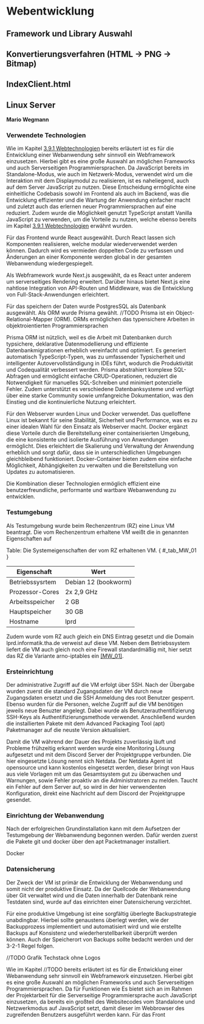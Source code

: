 # Webentwicklung

## Framework und Library Auswahl

## Konvertierungsverfahren (HTML → PNG → Bitmap)

## IndexClient.html

## Linux Server
**Mario Wegmann**

### Verwendete Technologien

Wie im Kapitel [3.9.1 Webtechnologien](PraktischeUTheoretischeGrund.md#webtechnologien) bereits erläutert ist es für die Entwicklung einer Webanwendung sehr sinnvoll ein Webframework einzusetzen. 
Hierbei gibt es eine große Auswahl an möglichen Frameworks und auch Serverseitigen Programmiersprachen. Da JavaScript bereits im Standalone-Modus, wie auch im Netzwerk-Modus, verwendet wird um die Interaktion mit dem Displaymodul zu realisieren, ist es naheliegend, auch auf dem Server JavaScript zu nutzen. Diese Entscheidung ermöglichte eine einheitliche Codebasis sowohl im Frontend als auch im Backend, was die Entwicklung effizienter und die Wartung der Anwendung einfacher macht und zuletzt auch das erlernen neuer Programmiersprachen auf eine reduziert. Zudem wurde die Möglichkeit genutzt TypeScript anstatt Vanilla JavaScript zu verwenden, um die Vorteile zu nutzen, welche ebenso bereits im Kapitel [3.9.1 Webtechnologien](PraktischeUTheoretischeGrund.md#webtechnologien) erwähnt wurden. 

Für das Frontend wurde React ausgewählt. Durch React lassen sich Komponenten realisieren, welche modular wiederverwendet werden können. Dadurch wird es vermieden doppelten Code zu verfassen und Änderungen an einer Komponente werden global in der gesamten Webanwendung wiedergespiegelt. 

Als Webframework wurde Next.js ausgewählt, da es React unter anderem um serverseitiges Rendering erweitert. Darüber hinaus bietet Next.js eine nahtlose Integration von API-Routen und Middleware, was die Entwicklung von Full-Stack-Anwendungen erleichtert. 

Für das speichern der Daten wurde PostgresSQL als Datenbank ausgewählt. Als ORM wurde Prisma gewählt.  //TODO
Prisma ist ein Object-Relational-Mapper (ORM). ORMs ermöglichen das typensichere Arbeiten in objektroientierten Programmiersprachen 


Prisma ORM ist nützlich, weil es die Arbeit mit Datenbanken durch typsichere, deklarative Datenmodellierung und effiziente Datenbankmigrationen erheblich vereinfacht und optimiert. Es generiert automatisch TypeScript-Typen, was zu umfassender Typsicherheit und intelligenter Autovervollständigung in IDEs führt, wodurch die Produktivität und Codequalität verbessert werden. Prisma abstrahiert komplexe SQL-Abfragen und ermöglicht einfache CRUD-Operationen, reduziert die Notwendigkeit für manuelles SQL-Schreiben und minimiert potenzielle Fehler. Zudem unterstützt es verschiedene Datenbanksysteme und verfügt über eine starke Community sowie umfangreiche Dokumentation, was den Einstieg und die kontinuierliche Nutzung erleichtert.

Für den Webserver wurden Linux und Docker verwendet. Das quelloffene Linux ist bekannt für seine Stabilität, Sicherheit und Performance, was es zu einer idealen Wahl für den Einsatz als Webserver macht. Docker ergänzt diese Vorteile durch die Bereitstellung einer containerisierten Umgebung, die eine konsistente und isolierte Ausführung von Anwendungen ermöglicht. Dies erleichtert die Skalierung und Verwaltung der Anwendung erheblich und sorgt dafür, dass sie in unterschiedlichen Umgebungen gleichbleibend funktioniert. Docker-Container bieten zudem eine einfache Möglichkeit, Abhängigkeiten zu verwalten und die Bereitstellung von Updates zu automatisieren. 

Die Kombination dieser Technologien ermöglich effizient eine benutzerfreundliche, performante und wartbare Webanwendung zu entwicklen. 

### Testumgebung

Als Testumgebung wurde beim Rechenzentrum (RZ) eine Linux VM beantragt. Die vom Rechenzentrum erhaltene VM weißt die in []( #_tab_MW_01 ) genannten Eigenschaften auf

Table: Die Systemeigenschaften der vom RZ erhaltenen VM.  { #_tab_MW_01 }

| Eigenschaft | Wert |
|-------|------|
| Betriebssysrtem | Debian 12 (bookworm) |
| Prozessor-Cores | 2x 2,9 GHz |
| Arbeitsspeicher | 2 GB |
| Hauptspeicher | 30 GB |
| Hostname | lprd |

Zudem wurde vom RZ auch gleich ein DNS Eintrag gesetzt und die Domain lprd.informatik.tha.de verweist auf diese VM. 
Neben dem Betriebssystem liefert die VM auch gleich noch eine Firewall standardmäßig mit, hier setzt das RZ die Variante arno-iptables ein [[MW_01]](Quellenverzeichnis.md#MW_01). 

### Ersteinrichtung

Der administrative Zugriff auf die VM erfolgt über SSH. 
Nach der Übergabe wurden zuerst die standard Zugangsdaten der VM durch neue Zugangsdaten ersetzt und die SSH Anmeldung des root Benutzer gesperrt. Ebenso wurden für die Personen, welche Zugriff auf die VM benötigen jeweils neue Benuzter angelegt. Dabei wurde als Benutzerauthentifizierung SSH-Keys als Authentifizierungsmethode verwendet. 
Anschließend wurden die installierten Pakete mit dem Advanced Packaging Tool (apt) Paketmanager auf die neuste Version aktualisiert. 

Damit die VM während der Dauer des Projekts zuverlässig läuft und Probleme frühzeitig erkannt werden wurde eine Monitoring Lösung aufgesetzt und mit dem Discord Server der Projektgruppe verbunden. Die hier eingesetzte Lösung nennt sich Netdata. Der Netdata Agent ist opensource und kann kostenlos eingesetzt werden, dieser bringt von Haus aus viele Vorlagen mit um das Gesamtsystem gut zu überwachen und Warnungen, sowie Fehler proaktiv an die Administratoren zu melden. Taucht ein Fehler auf dem Server auf, so wird in der hier verwendenten Konfiguration, direkt eine Nachricht auf dem Discord der Projektgruppe gesendet.  

### Einrichtung der Webanwendung

Nach der erfolgreichen Grundinstallation kann mit dem Aufsetzen der Testumgebung der Webanwendung begonnen werden. 
Dafür werden zuerst die Pakete git und docker über den apt Packetmanager installiert. 


Docker

### Datensicherung
Der Zweck der VM ist primär die Entwicklung der Webanwendung und somit nicht der produktive Einsatz. Da der Quellcode der Webanwendung über Git verwaltet wird und die Daten innerhalb der Datenbank reine Testdaten sind, wurde auf das einrichten einer Datensicherung verzichtet. 

Für eine produktive Umgebung ist eine sorgfältig überlegte Backupstrategie unabdingbar. Hierbei sollte genaustens überlegt werden, wie der Backupprozess implementiert und automatisiert wird und wie erstellte Backups auf Konsistenz und wiederherstellbarkeit überprüft werden können. Auch der Speicherort von Backups sollte bedacht werden und der 3-2-1 Regel folgen. 

//TODO
Grafik Techstack ohne Logos



Wie im Kapitel //TODO bereits erläutert ist es für die Entwicklung einer Webanwendung sehr sinnvoll ein Webframework einzusetzen. Hierbei gibt es eine große Auswahl an möglichen Frameworks und auch Serverseitigen Programmiersprachen. Da für Funktionen wie 
Es bietet sich an im Rahmen der Projektarbeit für die Serverseitige Programmiersprache auch JavaScript einzusetzen, da bereits ein großteil des Websitecodes vom Standalone und Netzwerkmodus auf JavaScript setzt, damit dieser im Webbrowser des zugreifenden Benutzers ausgeführt werden kann. Für das Front

